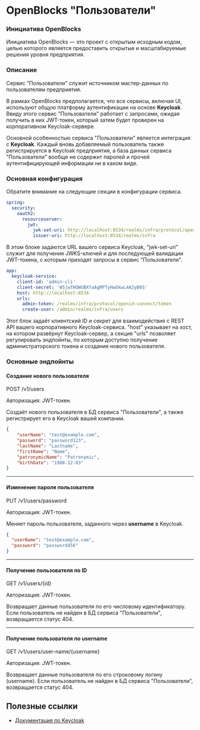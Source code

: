 # OpenBlocks "Пользователи"

### Инициатива OpenBlocks

Инициатива OpenBlocks &mdash; это проект с открытым исходным кодом, целью которого
является предоставить открытые и масштабируемые решения уровня предприятия.

### Описание
Сервис "Пользователи" служит источником мастер-данных по пользователям предприятия.


В рамках OpenBlocks предполагается, что все сервисы, включая UI, используют общую
платформу аутентификации на основе **Keycloak**. Ввиду этого сервис "Пользователи"
работает с запросами, ожидая получить в них JWT-токен, который затем будет проверен
на корпоративном Keycloak-сервере.

Основной особенностью сервиса "Пользователи" является интеграция с **Keycloak**.
Каждый вновь добавляемый пользователь также регистрируется в Keycloak предприятия, а 
база данных сервиса "Пользователи" вообще не содержит паролей и прочей аутентифицирующей 
информации ни в каком виде.

### Основная конфигурация

Обратите внимание на следующие секции в конфигурации сервиса.

```yaml
spring:
  security:
    oauth2:
      resourceserver:
        jwt:
          jwk-set-uri: http://localhost:8534/realms/infra/protocol/openid-connect/certs
          issuer-uri: http://localhost:8534/realms/infra
```

В этом блоке задаются URL вашего сервиса Keycloak, "jwk-set-uri" служит для
получения JWKS-ключей и для последующей валидации JWT-токена, с которым приходят
запросы в сервис "Пользователи".

```yaml
app:
  keycloak-service:
    client-id: 'admin-cli'
    client-secret: 'W5jwTHQWUBXYaAgMPTyHwOkwL4A2yB0S'
    host: http://localhost:8534
    urls:
      admin-token: /realms/infra/protocol/openid-connect/token
      create-user: /admin/realms/infra/users
```

Этот блок задаёт клиентский ID и секрет для взаимодействия с REST API вашего
корпоративного Keycloak-сервиса. "host" указывает на хост, на котором развёрнут
Keycloak-сервер, а секция "urls" позволяет регулировать эндпойнты, по которым
доступно получение администраторского токена и создания нового пользователя.

### Основные эндпойнты

#### Создание нового пользователя
POST /v1/users

Авторизация: JWT-токен.

Создаёт нового пользователя в БД сервиса "Пользователи", а также регистрирует
его в Keycloak вашей компании.
```json
{
    "userName": "test@example.com",
    "password": "password123",
    "lastName": "Lastname",
    "firstName": "Name",
    "patronymicName": "Patronymic",
    "birthDate": "1988-12-03"
}
```

---

#### Изменение пароля пользователя
PUT /v1/users/password

Авторизация: JWT-токен.

Меняет пароль пользователя, заданного через **username** в Keycloak.
```json
{
  "userName": "test@example.com",
  "password": "password456"
}
```

---

#### Получение пользователя по ID
GET /v1/users/{id}

Авторизация: JWT-токен.

Возвращает данные пользователя по его числовому идентификатору. Если пользователь не
найден в БД сервиса "Пользователи", возвращается статус 404.

---

#### Получение пользователя по username
GET /v1/users/user-name/{username}

Авторизация: JWT-токен.

Возвращает данные пользователя по его строковому логину (username). Если пользователь не
найден в БД сервиса "Пользователи", возвращается статус 404.




## Полезные ссылки
* [Документация по Keycloak](https://www.keycloak.org/documentation)
